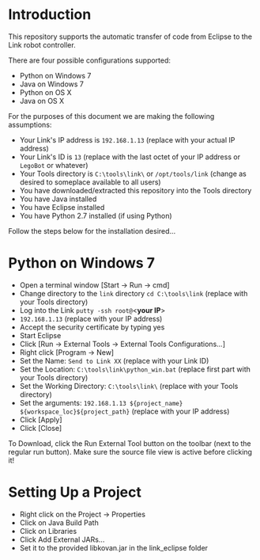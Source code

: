 Introduction
====

This repository supports the automatic transfer of code from Eclipse to the Link robot controller.

There are four possible configurations supported:
* Python on Windows 7
* Java on Windows 7
* Python on OS X
* Java on OS X

For the purposes of this document we are making the following assumptions:
* Your Link's IP address is `192.168.1.13` (replace with your actual IP address)
* Your Link's ID is `13` (replace with the last octet of your IP address or `LegoBot` or whatever)
* Your Tools directory is `C:\tools\link\` or `/opt/tools/link` (change as desired to someplace available to all users)
* You have downloaded/extracted this repository into the Tools directory
* You have Java installed
* You have Eclipse installed
* You have Python 2.7 installed (if using Python)

Follow the steps below for the installation desired...

Python on Windows 7
====

* Open a terminal window [Start -> Run -> cmd]
* Change directory to the `link` directory `cd C:\tools\link` (replace with your Tools directory)
* Log into the Link `putty -ssh root@`<**your IP**>
* `192.168.1.13` (replace with your IP address) 
* Accept the security certificate by typing yes 
* Start Eclipse
* Click [Run -> External Tools -> External Tools Configurations...]
* Right click [Program -> New]
* Set the Name: `Send to Link XX` (replace with your Link ID)
* Set the Location: `C:\tools\link\python_win.bat` (replace first part with your Tools directory)
* Set the Working Directory: `C:\tools\link\` (replace with your Tools directory)
* Set the arguments: `192.168.1.13 ${project_name} ${workspace_loc}${project_path}` (replace with your IP address)
* Click [Apply]
* Click [Close]

To Download, click the Run External Tool button on the toolbar (next to the regular run button). Make sure the source file view is active before clicking it!

Setting Up a Project
====================

* Right click on the Project -> Properties
* Click on Java Build Path
* Click on Libraries
* Click Add External JARs...
* Set it to the provided libkovan.jar in the link\_eclipse folder

